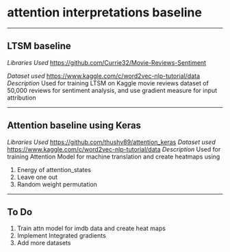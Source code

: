 # attention interpretations baseline

---

## LTSM baseline
*Libraries Used*
https://github.com/Currie32/Movie-Reviews-Sentiment

*Dataset used*
https://www.kaggle.com/c/word2vec-nlp-tutorial/data
*Description*
Used for training LTSM on Kaggle movie reviews dataset of 50,000 reviews for sentiment analysis, and use gradient measure for input attribution

---

## Attention baseline using Keras
*Libraries Used*
https://github.com/thushv89/attention_keras
*Dataset used*
https://www.kaggle.com/c/word2vec-nlp-tutorial/data
*Description*
Used for training Attention Model for machine translation and create heatmaps using 
1. Energy of attention_states
2. Leave one out
3. Random weight permutation

---

## To Do
1. Train attn model for imdb data and create heat maps
2. Implement Integrated gradients
3. Add more datasets
